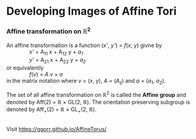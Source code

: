 # Developing Images of Affine Tori
### Affine transformation on &#x211d;<sup>2</sup>
An affine transformation is a function (<i>x'</i>, <i>y'</i>) = <i>f</i>(<i>x</i>, <i>y</i>) givne by<br>
&emsp;&emsp;&emsp;&emsp; <i>x'</i> = A<sub>11</sub> x + A<sub>12</sub> y</i> + <i>a<sub>1</sub></i><br>
&emsp;&emsp;&emsp;&emsp; <i>y'</i> = A<sub>21</sub> x + A<sub>22</sub> y</i> + <i>a<sub>2</sub></i><br>
or equivalently<br>
&emsp;&emsp;&emsp;&emsp; <i>f</i>(<i>v</i>) = <i>A v</i> + <i>a</i><br>
  in the matrix notation where <i>v</i> = (<i>x</i>, <i>y</i>), <i>A</i> = (<i>A<sub>ij</sub></i>) and <i>a</i> = (<i>a<sub>1</sub></i>, <i>a<sub>2</sub></i>).<br>
  
  The set of all affine transformation on &#x211d;<sup>2</sup> is called the <b>Affine group</b> and denoted by Aff(2) = &#x211d; &#x00D7; GL(2, &#x211d;).
  The orientation preserving subgroup is denoted by  Aff<sub>+</sub>(2) = &#x211d; &#x00D7; GL<sub>+</sub>(2, &#x211d;).
<!--
### Affine torus
An affine torus is the quotient manifold<br>
&emsp;&emsp;&emsp;&emsp; T<sup>2</sup> = &#x211d;<sup>2</sup> / <i>G</i><br>
where <i>G</i> is a subgroup Aff<sub>+</sub>(2) with <i>G</i> &#x2245; &#x2124;<sup>2.
  
  
  An element <i>f</i> in <i>G</i> is of the form:<br>
&emsp;&emsp;&emsp;&emsp; <i>f</i>(<i>v</i>) = <i>a + Av</i><br>
where <i>a</i> is a vector in &#x211d;<sup>2</sup> and <i>A</i> is a 2x2 matrix with nonzero determinant. Hence the above equation can be writted as<br>
&emsp;&emsp;&emsp;&emsp; <i></i>f(<i>x</i>, <i>y</i>) = (<i>a<sub>1</sub> + A<sub>11</sub> x + A<sub>12</sub> y, a<sub>2</sub> + A<sub>21</sub> x + A<sub>22</sub> y</i>).
<br>
The group <i>G</i> is generated by <i>f</i>, <i>g</i> &#x2208; Aff(2) with <i>f</i> &#x2218; <i>g</i> = <i>g</i> &#x2218; <i>f</i>.<br>
The de
-->
<br>
Visit <a href="https://ggorr.github.io/AffineTorus/" target="_blank">https://ggorr.github.io/AffineTorus/</a>

